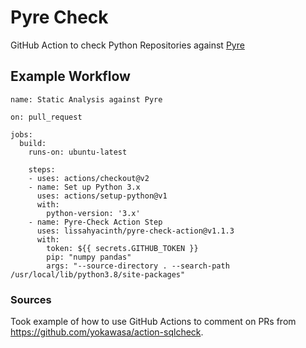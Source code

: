 # Pyre Check
GitHub Action to check Python Repositories against [Pyre](https://github.com/facebook/pyre-check)

## Example Workflow

```
name: Static Analysis against Pyre

on: pull_request

jobs:
  build:
    runs-on: ubuntu-latest

    steps:
    - uses: actions/checkout@v2
    - name: Set up Python 3.x
      uses: actions/setup-python@v1
      with:
        python-version: '3.x'
    - name: Pyre-Check Action Step
      uses: lissahyacinth/pyre-check-action@v1.1.3
      with:
        token: ${{ secrets.GITHUB_TOKEN }}
        pip: "numpy pandas"
        args: "--source-directory . --search-path /usr/local/lib/python3.8/site-packages"
```

### Sources
Took example of how to use GitHub Actions to comment on PRs from https://github.com/yokawasa/action-sqlcheck.
